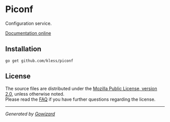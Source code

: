 Piconf
======
Configuration service.

[Documentation online](http://godoc.org/github.com/kless/piconf)

## Installation

	go get github.com/kless/piconf

## License

The source files are distributed under the [Mozilla Public License, version 2.0](http://mozilla.org/MPL/2.0/),
unless otherwise noted.  
Please read the [FAQ](http://www.mozilla.org/MPL/2.0/FAQ.html)
if you have further questions regarding the license.

* * *
*Generated by [Gowizard](https://github.com/kless/wizard)*
